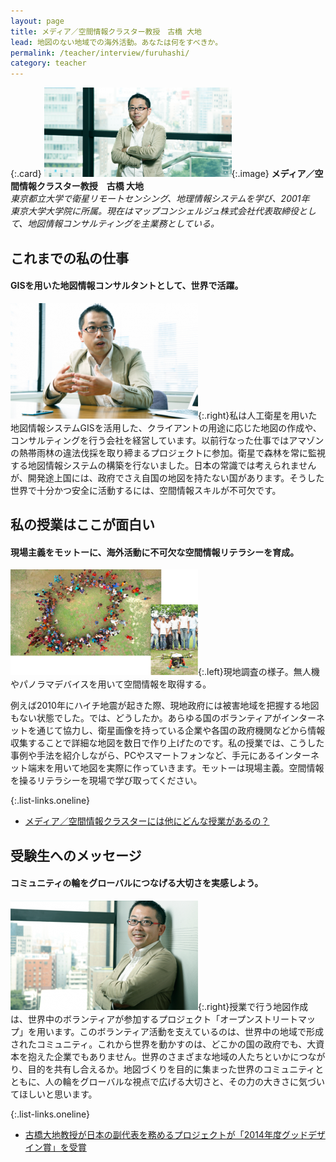```yaml
---
layout: page
title: メディア／空間情報クラスター教授　古橋 大地
lead: 地図のない地域での海外活動。あなたは何をすべきか。
permalink: /teacher/interview/furuhashi/
category: teacher
---
```




{:.card}
![古橋 大地の写真](/assets/images/v1/2015/03/bg03_interview_img01-300x143.png "古橋 大地"){:.image}
**メディア／空間情報クラスター教授　古橋 大地**  
*東京都立大学で衛星リモートセンシング、地理情報システムを学び、2001年 <br>東京大学大学院に所属。現在はマップコンシェルジュ株式会社代表取締役として、地図情報コンサルティングを主業務としている。*


## これまでの私の仕事

#### GISを用いた地図情報コンサルタントとして、世界で活躍。

![](/assets/images/v1/2015/03/bg03_interview_img02-300x185.png){:.right}私は人工衛星を用いた地図情報システムGISを活用した、クライアントの用途に応じた地図の作成や、コンサルティングを行う会社を経営しています。以前行なった仕事ではアマゾンの熱帯雨林の違法伐採を取り締まるプロジェクトに参加。衛星で森林を常に監視する地図情報システムの構築を行ないました。日本の常識では考えられませんが、開発途上国には、政府でさえ自国の地図を持たない国があります。そうした世界で十分かつ安全に活動するには、空間情報スキルが不可欠です。

## 私の授業はここが面白い

#### 現場主義をモットーに、海外活動に不可欠な空間情報リテラシーを育成。

![](/assets/images/v1/2015/03/bg03_interview_img03-300x169.png){:.left}現地調査の様子。無人機やパノラマデバイスを用いて空間情報を取得する。

例えば2010年にハイチ地震が起きた際、現地政府には被害地域を把握する地図もない状態でした。では、どうしたか。あらゆる国のボランティアがインターネットを通じて協力し、衛星画像を持っている企業や各国の政府機関などから情報収集することで詳細な地図を数日で作り上げたのです。私の授業では、こうした事例や手法を紹介しながら、PCやスマートフォンなど、手元にあるインターネット端末を用いて地図を実際に作っていきます。モットーは現場主義。空間情報を操るリテラシーを現場で学び取ってください。

{:.list-links.oneline}
*   [メディア／空間情報クラスターには他にどんな授業があるの？](/introduction/curriculum/index.html#media)

## 受験生へのメッセージ

#### コミュニティの輪をグローバルにつなげる大切さを実感しよう。

![](/assets/images/v1/2015/03/bg03_interview_img04-300x175.png){:.right}授業で行う地図作成は、世界中のボランティアが参加するプロジェクト「オープンストリートマップ」を用います。このボランティア活動を支えているのは、世界中の地域で形成されたコミュニティ。これから世界を動かすのは、どこかの国の政府でも、大資本を抱えた企業でもありません。世界のさまざまな地域の人たちといかにつながり、目的を共有し合えるか。地図づくりを目的に集まった世界のコミュニティとともに、人の輪をグローバルな視点で広げる大切さと、その力の大きさに気づいてほしいと思います。

{:.list-links.oneline}
*   [古橋大地教授が日本の副代表を務めるプロジェクトが「2014年度グッドデザイン賞」を受賞](/news/2014/391.html)